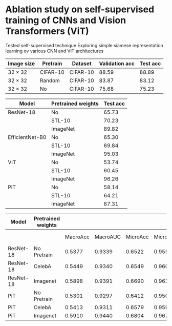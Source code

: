# Ablation study on self-supervised training of CNNs and Vision Transformers (ViT)

Tested self-supervised technique Exploring simple siamese representation learning ov various CNN and ViT architectures



| Image size    | Pretrain | Dataset  | Validation acc | Test acc       |
|---------------|----------|----------|----------------|----------------|
| $32\times 32$ | CIFAR-10 | CIFAR-10 | 88.59          | 88.89          |
| $32\times 32$ | Random   | CIFAR-10 | 83.87          | 83.12          |
| $32\times 32$ | No       | CIFAR-10 | 75.68          | 75.23          |



| Model           | Pretrained weights | Test acc                  |
|-----------------|--------------------|---------------------------|
| ResNet-18       | No                 | 65.73             |
|                 | STL-10             | 70.23                     |
|                 | ImageNet           | 89.82                     |
| EfficientNet-B0 | No                 | 65.30             |
|                 | STL-10             | 69.84                     |
|                 | ImageNet           | 95.03                     |
| ViT             | No                  | 53.74            |
|                 | STL-10             | 60.45                     |
|                 | ImageNet           | 96.26                     |
| PiT             | No                 | 58.14             |
|                 | STL-10             | 64.21                     |
|                 | ImageNet           | 87.31                     |



| Model     | Pretrained weights |           |            |            |            |            |            |            |            |  
|-----------|--------------------|------------|-----------|-----------|-----------|-----------|-----------|-----------|-----------|
|           |                    | MacroAcc    |MacroAUC  | MicroAcc    |MicroAUC | MacroAcc | MacroAUC |Micro Acc | MicroAUC    |
| ResNet-18 | No Pretrain        | 0.5377       | 0.9339    | 0.6522  | 0.9552     | 0.5311 | 0.9301 | 0.6403 | 0.9517 |
| ResNet-18 | CelebA             | 0.5449 | 0.9340       | 0.6549     | 0.9608     | 0.5405 | 0.9310 | 0.6448 | 0.9592 |
| ResNet-18 | Imagenet           | 0.5898  | 0.9391     | 0.6690      | 0.9634     | 0.5826 | 0.9369 | 0.6622 | 0.9617 |
| PiT       | No Pretrain        | 0.5301   | 0.9297    | 0.6412     | 0.9504      | 0.5289 | 0.9265 | 0.6374 | 0.9494 |
| PiT       | CelebA             | 0.5413    | 0.9311      | 0.6579     | 0.9591      | 0.5389 | 0.9303 | 0.6416 | 0.9578 |
| PiT       | Imagenet           | 0.5910     | 0.9440      | 0.6804      | 0.9671     | 0.5841 | 0.9487 | 0.6723 | 0.9623 |
